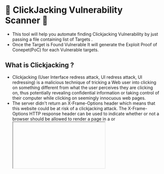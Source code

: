 # 🚨 ClickJacking Vulnerability Scanner 🚨

- This tool will help you automate finding Clickjacking Vulnerability by just passing a file containing list of Targets .
- Once the Target is Found Vulnerable It will generate the Exploit Proof of Conepet(PoC) for each Vulnerable targets.

## What is Clickjacking ?

- Clickjacking (User Interface redress attack, UI redress attack, UI redressing) is a malicious technique of tricking a Web user into clicking on something different from what the user perceives they are clicking on, thus potentially revealing confidential information or taking control of their computer while clicking on seemingly innocuous web pages.
- The server didn't return an X-Frame-Options header which means that this website could be at risk of a clickjacking attack. The X-Frame-Options HTTP response header can be used to indicate whether or not a browser should be allowed to render a page in a <frame> or <iframe>. 
- Sites can use "X-Frame-Options" in the headers to avoid clickjacking attacks by ensuring that their content is not embedded into other sites.
- [Reference](https://owasp.org/www-community/attacks/Clickjacking)

## ⚡ Features
- **🎯 Target-Based Scanning:** Automatically scans all targets listed in the provided file.
- **🛠️ Exploit PoC Generation:** Creates an HTML-based Proof of Concept (PoC) file for each vulnerable target, saved as TargetName.html.
- **✅ Comprehensive Reporting:** Clearly identifies and prints "Not Vulnerable" for targets that are secure.
- **🚀 Multithreading for Speed:** Leverages multithreading to perform rapid vulnerability scanning.
- **🔔 Slack Integration:** Sends real-time Slack alerts with attached PoC files for each vulnerable target.
- **📁 Organized Results:** Stores all generated PoC files in a dedicated results folder, each named after the corresponding target.
- **🔧 Robust Error Handling:** Includes detailed logging and error management to ensure smooth operation and easy troubleshooting.

## Installation:
````
git clone https://github.com/Raiders0786/ClickjackPoc.git
cd ClickjackPoc
pip install -r requirements.txt
````

## Example:
Example Usage of the Tool
````
python3 clickJackPoc.py -f domains.txt
````

![1](usage.png)

## Allowed Targets Format:

````
http://target.com
target.com
www.target.com
https://tartget.com/
https://IP:Port
IP:Port
http://IP:Port/login
http://www.target.com/directory
https://www.target.com/directory
````

## Reach Me :
- `Do Tag Me if you get Rewarded💸💰 , Will be Very Happy to hear that 😄 !`
- Do Give it a `Star` if you like it & `Follow` me for more such stuffs!
- Let me know if you have any Suggestion's or want to Collaborate.
- This tool is made for Learning Purpose ! 


<a href="https://www.linkedin.com/in/chirag-agrawal-770488144/" target="_blank"><img src="https://img.shields.io/badge/LinkedIn-0077B5?style=for-the-badge&logo=linkedin&logoColor=white" alt="Linkedin" style="height: 50px !important;width: 170px !important;" ></a>
<img alt="Twitter Follow" src="https://img.shields.io/twitter/follow/__Raiders?style=social" width="250" height="50">
